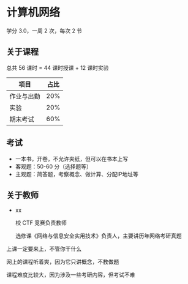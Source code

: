 # 计算机网络

学分 3.0，一周 2 次，每次 2 节

## 关于课程

总共 56 课时 = 44 课时授课 + 12 课时实验

| 项目    | 占比  |
|-------|-----|
| 作业与出勤 | 20% |
| 实验    | 20% |
| 期末考试  | 60% |

## 考试

- 一本书，开卷，不允许夹纸，但可以在书本上写
- 客观题：50-60 分（选择题等）
- 主观题：简答题，考察概念、做计算、分配IP地址等

## 关于教师

- xx

  校 CTF 竞赛负责教师

  选修课《网络与信息安全实用技术》负责人，主要讲历年网络考研真题
  
上课一定要来上，不管你干什么
  
网上的课程听着爽，因为它只讲概念，不教做题

课程难度比较大，因为涉及一些考研内容，但考试不难
